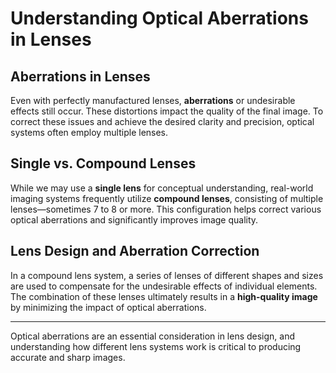 # Understanding Optical Aberrations in Lenses

## Aberrations in Lenses
Even with perfectly manufactured lenses, **aberrations** or undesirable effects still occur. These distortions impact the quality of the final image. To correct these issues and achieve the desired clarity and precision, optical systems often employ multiple lenses.

## Single vs. Compound Lenses
While we may use a **single lens** for conceptual understanding, real-world imaging systems frequently utilize **compound lenses**, consisting of multiple lenses—sometimes 7 to 8 or more. This configuration helps correct various optical aberrations and significantly improves image quality.

## Lens Design and Aberration Correction
In a compound lens system, a series of lenses of different shapes and sizes are used to compensate for the undesirable effects of individual elements. The combination of these lenses ultimately results in a **high-quality image** by minimizing the impact of optical aberrations.

---

Optical aberrations are an essential consideration in lens design, and understanding how different lens systems work is critical to producing accurate and sharp images.
